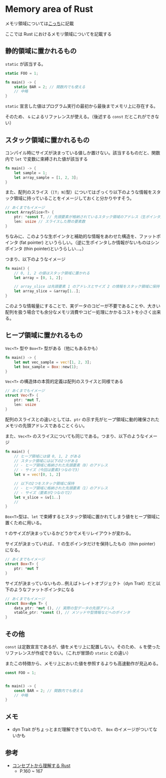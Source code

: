 # Memory area of Rust

メモリ領域については[こっち](../memory/memory-area.md)に記載

ここでは Rust におけるメモリ領域についてを記載する


## 静的領域に置かれるもの

`static` が該当する。

```rust
static FOO = 1;

fn main() -> {
    static BAR = 2; // 関数内でも使える 
    // 中略
}
```

`static` 宣言した値はプログラム実行の最初から最後までメモリ上に存在する。

そのため、 `&` によるリファレンスが使える。（後述する `const` だとこれができない）

## スタック領域に置かれるもの

コンパイル時にサイズが決まっている値しか置けない。該当するものだと、関数内で `let` で変数に束縛された値が該当する

```rust
fn main() -> {
    let sample = 1;
    let array_sample = [1, 2, 3];
}
```

また、配列のスライス（`[T; N]`型）についてはざっくり以下のような情報をスタック領域に持っていることをイメージしておくと分かりやすそう。

```rust
// あくまでもイメージ
struct ArraySlice<T> {
    ptr: *const T, // 先頭要素が格納されているスタック領域のアドレス（生ポインタ）
    len: usize // スライスした際の要素数
}
```

ちなみに、このような生ポインタと補助的な情報をあわせた構造を、ファットポインタ (fat pointer) というらしい。（逆に生ポインタしか情報がないものはシンポインタ (thin pointer)というらしい…。）

つまり、以下のようなイメージ

```rust
fn main() {
    // 0, 1, 2 の値はスタック領域に置かれる
    let array = [0, 1, 2];

    // array_slice は先頭要素 1 のアドレスとサイズ 2 の情報をスタック領域に保持
    let array_slice = &array[1..];
}
```

このような情報量にすることで、実データのコピーが不要であることや、大きい配列を扱う場合でも余分なメモリ消費やコピー処理にかかるコストを小さく出来る。

## ヒープ領域に置かれるもの

`Vec<T>` 型や `Box<T>` 型がある（他にもあるかも）

```rust
fn main() -> {
    let mut vec_sample = vec![1, 2, 3];
    let box_sample = Box::new(1);
}
```

`Vec<T>` の構造体の本質的定義は配列のスライスと同様である

```rust
// あくまでもイメージ
struct Vec<T> {
    ptr: *mut T,
    len: usize
}
```

配列のスライスとの違いとしては、`ptr` の示す先がヒープ領域に動的確保されたメモリの先頭アドレスであることくらい。

また、`Vec<T>` のスライスについても同じである。つまり、以下のようなイメージ

```rust
fn main() {
    // ヒープ領域には値 0, 1, 2 がある
    // スタック領域には以下の2つがある
    // - ヒープ領域に格納された先頭要素（0）のアドレス
    // - サイズ（今回は要素3つなので3）
    let v = vec![0, 1, 2]

    // 以下の2つをスタック領域に保持
    // - ヒープ領域に格納された先頭要素（1）のアドレス
    // - サイズ（要素が2つなので2）
    let v_slice = &v[1..]
    // 
}
```


`Box<T>`型は、`let` で束縛するとスタック領域に置かれてしまう値をヒープ領域に置くために用いる。

`T` のサイズが決まっているかどうかでメモリレイアウトが変わる。

サイズが決まっていれば、 `T` の生ポインタだけを保持したもの（thin pointer）になる。

```rust
// あくまでもイメージ
struct Box<T> {
    ptr: *mut T
}
```

サイズが決まっていないもの…例えばトレイトオブジェクト（dyn Trait）だと以下のようなファットポインタになる

```rust
// あくまでもイメージ
struct Box<dyn T> {
    data_ptr: *mut (), // 実際の型データの先頭アドレス
    vtable_ptr: *const (), // メソッドや型情報などへのポインタ
}
```

## その他

`const` は定数宣言であるが、値をメモリ上に配置しない。そのため、 `&` を使ったリファレンスが作成できない。（これが冒頭の `static` との違い）

またこの特徴から、メモリ上においた値を参照するよりも高速動作が見込める。

```rust
const FOO = 1;


fn main() -> {
    const BAR = 2; // 関数内でも使える 
    // 中略
}
```

## メモ

- dyn Trait がちょっとまだ理解できてないので、 `Box` のイメージがついてないかも


## 参考

- [コンセプトから理解する Rust](https://gihyo.jp/book/2022/978-4-297-12562-2)
  - P.160 ~ 167
